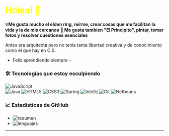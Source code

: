 # <span style="color: yellow"> Holaa! 🌟</span>  

**💡Me gusta mucho el elden ring, reírme, crear cosas que me facilitan la vida y la de mis cercanos** 
**🎨 Me gusta tambien "El Principito", pintar, tomar fotos y resolver cuestiones esenciales**

Antes era arquitecta pero no tenia tanta libertad creativa y de conocimiento como el que hay en C.S.
- Feliz aprendiendo siempre -



### 🛠 **Tecnologías que estoy esculpiendo**   
![JavaScript](https://img.shields.io/badge/JavaScript-F7DF1E?style=flat&logo=javascript&logoColor=black)  
![Java](https://img.shields.io/badge/Java-ED8B00?style=for-the-badge&logo=openjdk&logoColor=white)
![HTML5](https://img.shields.io/badge/HTML5-E34F26?style=for-the-badge&logo=html5&logoColor=white)
![CSS3](https://img.shields.io/badge/CSS3-1572B6?style=for-the-badge&logo=css3&logoColor=white)
![Spring](https://img.shields.io/badge/Spring-6DB33F?style=for-the-badge&logo=spring&logoColor=white)
![Intellij](https://img.shields.io/badge/IntelliJ_IDEA-000000?style=for-the-badge&logo=intellij-idea&logoColor=white)
![Git](https://img.shields.io/badge/Git-F05032?style=for-the-badge&logo=git&logoColor=white)
![Netbeans](https://img.shields.io/badge/Apache_NetBeans-1B6AC6?style=for-the-badge&logo=apache-netbeans-ide&logoColor=white)

### **📈 Estadísticas de GitHub**



- ![resumen](https://github-readme-stats.vercel.app/api?username=frangpp&show_icons=true&theme=radical)
- ![lenguajes](https://github-readme-stats.vercel.app/api/top-langs/?username=frangpp&layout=compact&theme=radical)

---  

<!---
frangoeppinger/frangoeppinger is a ✨ special ✨ repository because its `README.md` (this file) appears on your GitHub profile.
You can click the Preview link to take a look at your changes.
--->
